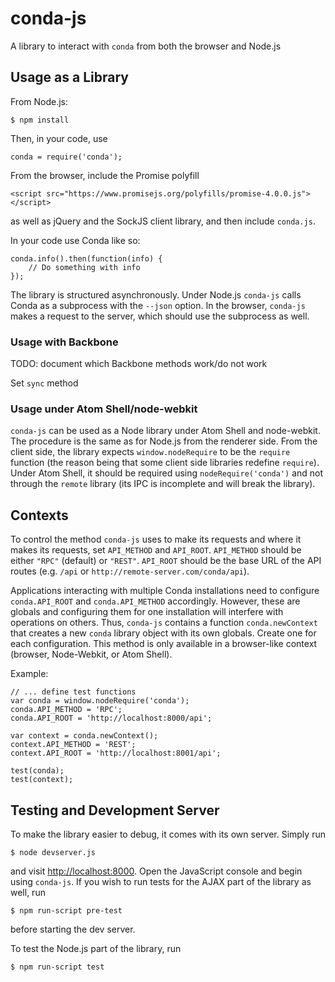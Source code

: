 # conda-js

A library to interact with `conda` from both the browser and Node.js

## Usage as a Library

From Node.js:

    $ npm install

Then, in your code, use

    conda = require('conda');

From the browser, include the Promise polyfill

    <script src="https://www.promisejs.org/polyfills/promise-4.0.0.js"></script>

as well as jQuery and the SockJS client library, and then include `conda.js`.


In your code use Conda like so:

    conda.info().then(function(info) {
        // Do something with info
    });

The library is structured asynchronously. Under Node.js `conda-js` calls
Conda as a subprocess with the `--json` option. In the browser, `conda-js`
makes a request to the server, which should use the subprocess as well.

### Usage with Backbone

TODO: document which Backbone methods work/do not work

Set `sync` method

### Usage under Atom Shell/node-webkit

`conda-js` can be used as a Node library under Atom Shell and
node-webkit. The procedure is the same as for Node.js from the renderer
side. From the client side, the library expects `window.nodeRequire` to be
the `require` function (the reason being that some client side libraries
redefine `require`). Under Atom Shell, it should be required using
`nodeRequire('conda')` and not through the `remote` library (its IPC is
incomplete and will break the library).

## Contexts

To control the method `conda-js` uses to make its requests and where it
makes its requests, set `API_METHOD` and `API_ROOT`. `API_METHOD` should be
either `"RPC"` (default) or `"REST"`. `API_ROOT` should be the base URL of
the API routes (e.g. `/api` or `http://remote-server.com/conda/api`).

Applications interacting with multiple Conda installations need to configure
`conda.API_ROOT` and `conda.API_METHOD` accordingly. However, these are
globals and configuring them for one installation will interfere with
operations on others. Thus, `conda-js` contains a function
`conda.newContext` that creates a new `conda` library object with its own
globals. Create one for each configuration. This method is only available
in a browser-like context (browser, Node-Webkit, or Atom Shell).

Example:

    // ... define test functions
    var conda = window.nodeRequire('conda');
    conda.API_METHOD = 'RPC';
    conda.API_ROOT = 'http://localhost:8000/api';
    
    var context = conda.newContext();
    context.API_METHOD = 'REST';
    context.API_ROOT = 'http://localhost:8001/api';

    test(conda);
    test(context);

## Testing and Development Server

To make the library easier to debug, it comes with its own server. Simply
run

    $ node devserver.js

and visit [http://localhost:8000](http://localhost:8000). Open the
JavaScript console and begin using `conda-js`. If you wish to run tests for
the AJAX part of the library as well, run

    $ npm run-script pre-test

before starting the dev server.

To test the Node.js part of the library, run

    $ npm run-script test
